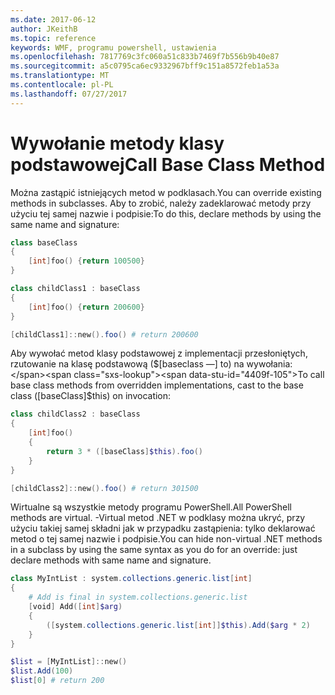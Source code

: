 ```yaml
---
ms.date: 2017-06-12
author: JKeithB
ms.topic: reference
keywords: WMF, programu powershell, ustawienia
ms.openlocfilehash: 7817769c3fc060a51c833b7469f7b556b9b40e87
ms.sourcegitcommit: a5c0795ca6ec9332967bff9c151a8572feb1a53a
ms.translationtype: MT
ms.contentlocale: pl-PL
ms.lasthandoff: 07/27/2017
---
```

# <a name="call-base-class-method"></a><span data-ttu-id="4409f-102">Wywołanie metody klasy podstawowej</span><span class="sxs-lookup"><span data-stu-id="4409f-102">Call Base Class Method</span></span>

<span data-ttu-id="4409f-103">Można zastąpić istniejących metod w podklasach.</span><span class="sxs-lookup"><span data-stu-id="4409f-103">You can override existing methods in subclasses.</span></span> <span data-ttu-id="4409f-104">Aby to zrobić, należy zadeklarować metody przy użyciu tej samej nazwie i podpisie:</span><span class="sxs-lookup"><span data-stu-id="4409f-104">To do this, declare methods by using the same name and signature:</span></span>

```powershell
class baseClass
{
    [int]foo() {return 100500}
}

class childClass1 : baseClass
{
    [int]foo() {return 200600}
}

[childClass1]::new().foo() # return 200600
```

<span data-ttu-id="4409f-105">Aby wywołać metod klasy podstawowej z implementacji przesłoniętych, rzutowanie na klasę podstawową ($[baseclass —] to) na wywołania:</span><span class="sxs-lookup"><span data-stu-id="4409f-105">To call base class methods from overridden implementations, cast to the base class ([baseClass]$this) on invocation:</span></span>

```powershell
class childClass2 : baseClass
{
    [int]foo()
    {
        return 3 * ([baseClass]$this).foo()
    }
}

[childClass2]::new().foo() # return 301500
```

<span data-ttu-id="4409f-106">Wirtualne są wszystkie metody programu PowerShell.</span><span class="sxs-lookup"><span data-stu-id="4409f-106">All PowerShell methods are virtual.</span></span> <span data-ttu-id="4409f-107">-Virtual metod .NET w podklasy można ukryć, przy użyciu takiej samej składni jak w przypadku zastąpienia: tylko deklarować metod o tej samej nazwie i podpisie.</span><span class="sxs-lookup"><span data-stu-id="4409f-107">You can hide non-virtual .NET methods in a subclass by using the same syntax as you do for an override: just declare methods with same name and signature.</span></span>

```powershell
class MyIntList : system.collections.generic.list[int]
{
    # Add is final in system.collections.generic.list
    [void] Add([int]$arg)
    {
        ([system.collections.generic.list[int]]$this).Add($arg * 2)
    }
}

$list = [MyIntList]::new()
$list.Add(100)
$list[0] # return 200
```

